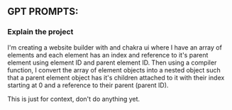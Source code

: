 ## GPT PROMPTS:

### Explain the project

I'm creating a website builder with and chakra ui where I have an array of elements and each element has an index and reference to it's parent element using element ID and parent element ID. Then using a compiler function, I convert the array of element objects into a nested object such that a parent element object has it's children attached to it with their index starting at 0 and a reference to their parent (parent ID).




This is just for context, don't do anything yet.



